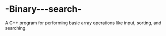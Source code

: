 # -Binary---search-
A C++ program for performing basic array operations like input, sorting, and searching.
